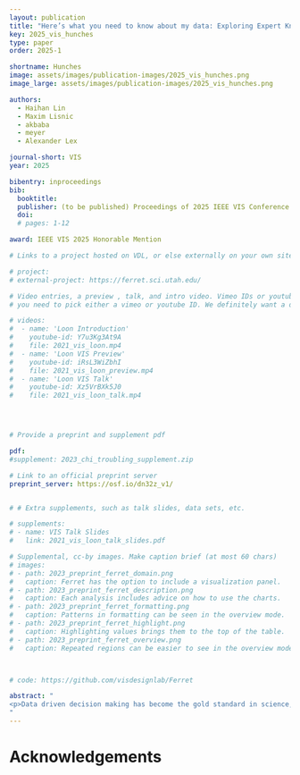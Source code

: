 ```yaml
---
layout: publication
title: "Here’s what you need to know about my data: Exploring Expert Knowledge’s Role in Data Analysis"
key: 2025_vis_hunches
type: paper
order: 2025-1

shortname: Hunches
image: assets/images/publication-images/2025_vis_hunches.png
image_large: assets/images/publication-images/2025_vis_hunches.png

authors:
  - Haihan Lin
  - Maxim Lisnic
  - akbaba
  - meyer
  - Alexander Lex

journal-short: VIS
year: 2025

bibentry: inproceedings
bib:
  booktitle: 
  publisher: (to be published) Proceedings of 2025 IEEE VIS Conference
  doi: 
  # pages: 1-12

award: IEEE VIS 2025 Honorable Mention

# Links to a project hosted on VDL, or else externally on your own site

# project:
# external-project: https://ferret.sci.utah.edu/

# Video entries, a preview , talk, and intro video. Vimeo IDs or youtube IDs are supported
# you need to pick either a vimeo or youtube ID. We definitely want a downloadable video too.

# videos:
#  - name: 'Loon Introduction'
#    youtube-id: Y7u3Kg3At9A
#    file: 2021_vis_loon.mp4
#  - name: 'Loon VIS Preview'
#    youtube-id: iRsL3WiZbhI
#    file: 2021_vis_loon_preview.mp4
#  - name: 'Loon VIS Talk'
#    youtube-id: Xz5VrBXk5J0
#    file: 2021_vis_loon_talk.mp4




# Provide a preprint and supplement pdf

pdf: 
#supplement: 2023_chi_troubling_supplement.zip

# Link to an official preprint server
preprint_server: https://osf.io/dn32z_v1/


# # Extra supplements, such as talk slides, data sets, etc.

# supplements:
# - name: VIS Talk Slides
#   link: 2021_vis_loon_talk_slides.pdf

# Supplemental, cc-by images. Make caption brief (at most 60 chars)
# images:
# - path: 2023_preprint_ferret_domain.png
#   caption: Ferret has the option to include a visualization panel.
# - path: 2023_preprint_ferret_description.png
#   caption: Each analysis includes advice on how to use the charts.
# - path: 2023_preprint_ferret_formatting.png
#   caption: Patterns in formatting can be seen in the overview mode.
# - path: 2023_preprint_ferret_highlight.png
#   caption: Highlighting values brings them to the top of the table.
# - path: 2023_preprint_ferret_overview.png
#   caption: Repeated regions can be easier to see in the overview mode.



# code: https://github.com/visdesignlab/Ferret

abstract: "
<p>Data driven decision making has become the gold standard in science, industry, and public policy. Yet data alone, as an imperfect and partial representation of reality, is often insufficient to make good analysis decisions. Knowledge about the context of a dataset, its strengths and weaknesses, and its applicability for certain tasks is essential. In this work, we present an interview study with analysts from a wide range of domains and with varied expertise and experience inquiring about the role of contextual knowledge. We provide insights into how data is insufficient in analysts workflows and how they incorporate other sources of knowledge into their analysis. We also suggest design opportunities to better and more robustly consider both, knowledge and data in analysis processes.</p>
"
---
```


# Acknowledgements
